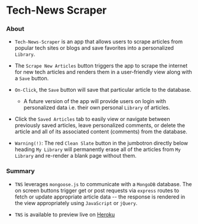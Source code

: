 
# Tech-News Scraper

### About

* `Tech-News-Scraper` is an app that allows users to scrape articles from popular tech sites or blogs and save favorites into a personalized `Library`.

* The `Scrape New Articles` button triggers the app to scrape the internet for new tech articles and renders them in a user-friendly view along with a `Save` button.

* `On-Click`, the `Save` button will save that particular article to the database.
    * A future version of the app will provide users on login with personalized data i.e. their own personal `Library` of articles.

* Click the `Saved Articles` tab to easily view or navigate between previously saved articles, leave personalized comments, or delete the article and all of its associated content (comments) from the database.

* `Warning(!)`: The red `Clean Slate` button in the jumbotron directly below heading `My Library` will permanently erase all of the articles from `My Library` and re-render a blank page without them.

### Summary

* `TNS` leverages `mongoose.js` to communicate with a `MongoDB` database. The on screen buttons trigger get or post requests via `express` routes to fetch or update appropriate article data -- the response is rendered in the view appropriately using `JavaScript` or `jQuery`.

* `TNS` is available to preview live on [Heroku](https://ancient-harbor-58732.herokuapp.com/) 


